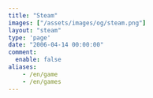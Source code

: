```yaml
---
title: "Steam"
images: ["/assets/images/og/steam.png"]
layout: "steam"
type: 'page'
date: "2006-04-14 00:00:00"
comment: 
  enable: false
aliases:
    - /en/game
    - /en/games
---
```

